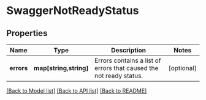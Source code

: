# SwaggerNotReadyStatus

## Properties
Name | Type | Description | Notes
------------ | ------------- | ------------- | -------------
**errors** | **map[string,string]** | Errors contains a list of errors that caused the not ready status. | [optional] 

[[Back to Model list]](../README.md#documentation-for-models) [[Back to API list]](../README.md#documentation-for-api-endpoints) [[Back to README]](../README.md)


